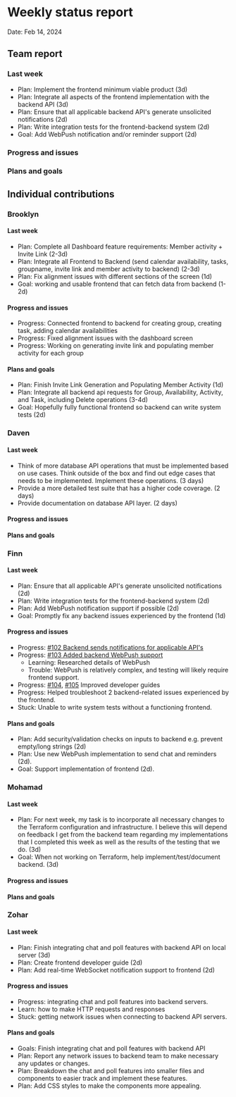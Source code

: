 # Weekly status report

Date: Feb 14, 2024

## Team report

### Last week

- Plan: Implement the frontend minimum viable product (3d)
- Plan: Integrate all aspects of the frontend implementation with the backend API (3d)
- Plan: Ensure that all applicable backend API's generate unsolicited notifications (2d)
- Plan: Write integration tests for the frontend-backend system (2d)
- Goal: Add WebPush notification and/or reminder support (2d)

### Progress and issues

<!--
What you did, what worked, what you learned, where you had trouble, and where you are stuck.
-->

### Plans and goals

<!--
Each bullet point should include a measurable task and a time estimate.

Break down tasks such that lowest level tasks are <3 days.

This is higher level and should indicate who is responsible for each task.

May include long-term goals.
-->

## Individual contributions

### Brooklyn

#### Last week

- Plan: Complete all Dashboard feature requirements: Member activity + Invite Link (2-3d)
- Plan: Integrate all Frontend to Backend (send calendar availability, tasks, groupname, invite link and member activity to backend) (2-3d)
- Plan: Fix alignment issues with different sections of the screen (1d)
- Goal: working and usable frontend that can fetch data from backend (1-2d)

#### Progress and issues

<!--
What you did, what worked, what you learned, where you had trouble, and where you are stuck.
-->
- Progress: Connected frontend to backend for creating group, creating task, adding calendar availabilities
- Progress: Fixed alignment issues with the dashboard screen
- Progress: Working on generating invite link and populating member activity for each group

#### Plans and goals

<!--
Each bullet point should include a measurable task and a time estimate.

Break down tasks such that lowest level tasks are <3 days.
-->
- Plan: Finish Invite Link Generation and Populating Member Activity (1d)
- Plan: Integrate all backend api requests for Group, Availability, Activity, and Task, including Delete operations (3-4d)
- Goal: Hopefully fully functional frontend so backend can write system tests (2d)

### Daven

#### Last week

- Think of more database API operations that must be implemented based on use cases. Think outside of the box
  and find out edge cases that needs to be implemented. Implement these operations. (3 days)
- Provide a more detailed test suite that has a higher code coverage. (2 days)
- Provide documentation on database API layer. (2 days)

#### Progress and issues

<!--
What you did, what worked, what you learned, where you had trouble, and where you are stuck.
-->

#### Plans and goals

<!--
Each bullet point should include a measurable task and a time estimate.

Break down tasks such that lowest level tasks are <3 days.
-->

### Finn

#### Last week

- Plan: Ensure that all applicable API's generate unsolicited notifications (2d)
- Plan: Write integration tests for the frontend-backend system (2d)
- Plan: Add WebPush notification support if possible (2d)
- Goal: Promptly fix any backend issues experienced by the frontend (1d)

#### Progress and issues

- Progress: [#102 Backend sends notifications for applicable API's](https://github.com/cse403-lemmeknow/lemmeknow/pull/102)
- Progress: [#103 Added backend WebPush support](https://github.com/cse403-lemmeknow/lemmeknow/pull/103)
  - Learning: Researched details of WebPush
  - Trouble: WebPush is relatively complex, and testing will likely require frontend support.
- Progress: [#104](https://github.com/cse403-lemmeknow/lemmeknow/pull/104), [#105](https://github.com/cse403-lemmeknow/lemmeknow/pull/105) Improved developer guides
- Progress: Helped troubleshoot 2 backend-related issues experienced by the frontend.
- Stuck: Unable to write system tests without a functioning frontend.

<!--
What you did, what worked, what you learned, where you had trouble, and where you are stuck.
-->

#### Plans and goals

- Plan: Add security/validation checks on inputs to backend e.g. prevent empty/long strings (2d)
- Plan: Use new WebPush implementation to send chat and reminders (2d).
- Goal: Support implementation of frontend (2d).

<!--
Each bullet point should include a measurable task and a time estimate.

Break down tasks such that lowest level tasks are <3 days.
-->

### Mohamad

#### Last week

- Plan: For next week, my task is to incorporate all necessary changes to the Terraform configuration and infrastructure. I believe this will depend on feedback I get from the backend team regarding my implementations that I completed this week as well as the results of the testing that we do. (3d)
- Goal: When not working on Terraform, help implement/test/document backend. (3d)

#### Progress and issues

<!--
What you did, what worked, what you learned, where you had trouble, and where you are stuck.
-->

#### Plans and goals

<!--
Each bullet point should include a measurable task and a time estimate.

Break down tasks such that lowest level tasks are <3 days.
-->

### Zohar

#### Last week

- Plan: Finish integrating chat and poll features with backend API on local server (3d)
- Plan: Create frontend developer guide (2d)
- Plan: Add real-time WebSocket notification support to frontend (2d)

#### Progress and issues

- Progress: integrating chat and poll features into backend servers.
- Learn: how to make HTTP requests and responses
- Stuck: getting network issues when connecting to backend API servers.

#### Plans and goals

- Goals: Finish integrating chat and poll features with backend API
- Plan: Report any network issues to backend team to make necessary any updates or changes.
- Plan: Breakdown the chat and poll features into smaller files and components to easier
track and implement these features.
- Plan: Add CSS styles to make the components more appealing.